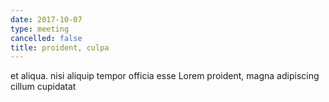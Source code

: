 ```yaml
---
date: 2017-10-07
type: meeting
cancelled: false
title: proident, culpa
---
```

et aliqua. nisi aliquip tempor officia esse Lorem proident, magna adipiscing cillum cupidatat